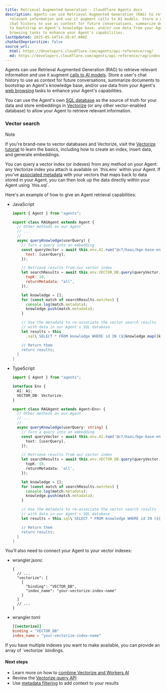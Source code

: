 ```yaml
---
title: Retrieval Augmented Generation · Cloudflare Agents docs
description: Agents can use Retrieval Augmented Generation (RAG) to retrieve
  relevant information and use it augment calls to AI models. Store a user's
  chat history to use as context for future conversations, summarize documents
  to bootstrap an Agent's knowledge base, and/or use data from your Agent's web
  browsing tasks to enhance your Agent's capabilities.
lastUpdated: 2025-05-14T14:20:47.000Z
chatbotDeprioritize: false
source_url:
  html: https://developers.cloudflare.com/agents/api-reference/rag/
  md: https://developers.cloudflare.com/agents/api-reference/rag/index.md
---
```


Agents can use Retrieval Augmented Generation (RAG) to retrieve relevant information and use it augment [calls to AI models](https://developers.cloudflare.com/agents/api-reference/using-ai-models/). Store a user's chat history to use as context for future conversations, summarize documents to bootstrap an Agent's knowledge base, and/or use data from your Agent's [web browsing](https://developers.cloudflare.com/agents/api-reference/browse-the-web/) tasks to enhance your Agent's capabilities.

You can use the Agent's own [SQL database](https://developers.cloudflare.com/agents/api-reference/store-and-sync-state) as the source of truth for your data and store embeddings in [Vectorize](https://developers.cloudflare.com/vectorize/) (or any other vector-enabled database) to allow your Agent to retrieve relevant information.

### Vector search

Note

If you're brand-new to vector databases and Vectorize, visit the [Vectorize tutorial](https://developers.cloudflare.com/vectorize/get-started/intro/) to learn the basics, including how to create an index, insert data, and generate embeddings.

You can query a vector index (or indexes) from any method on your Agent: any Vectorize index you attach is available on \`this.env\` within your Agent. If you've [associated metadata](https://developers.cloudflare.com/vectorize/best-practices/insert-vectors/#metadata) with your vectors that maps back to data stored in your Agent, you can then look up the data directly within your Agent using \`this.sql\`.

Here's an example of how to give an Agent retrieval capabilities:

* JavaScript

  ```js
  import { Agent } from "agents";

  export class RAGAgent extends Agent {
    // Other methods on our Agent
    // ...
    //
    async queryKnowledge(userQuery) {
      // Turn a query into an embedding
      const queryVector = await this.env.AI.run("@cf/baai/bge-base-en-v1.5", {
        text: [userQuery],
      });

      // Retrieve results from our vector index
      let searchResults = await this.env.VECTOR_DB.query(queryVector.data[0], {
        topK: 10,
        returnMetadata: "all",
      });

      let knowledge = [];
      for (const match of searchResults.matches) {
        console.log(match.metadata);
        knowledge.push(match.metadata);
      }

      // Use the metadata to re-associate the vector search results
      // with data in our Agent's SQL database
      let results = this
        .sql\`SELECT * FROM knowledge WHERE id IN (${knowledge.map((k) => k.id)})\`;

      // Return them
      return results;
    }
  }
  ```

* TypeScript

  ```ts
  import { Agent } from "agents";

  interface Env {
    AI: Ai;
    VECTOR_DB: Vectorize;
  }

  export class RAGAgent extends Agent<Env> {
    // Other methods on our Agent
    // ...
    //
    async queryKnowledge(userQuery: string) {
      // Turn a query into an embedding
      const queryVector = await this.env.AI.run('@cf/baai/bge-base-en-v1.5', {
        text: [userQuery],
      });

      // Retrieve results from our vector index
      let searchResults = await this.env.VECTOR_DB.query(queryVector.data[0], {
        topK: 10,
        returnMetadata: 'all',
      });

      let knowledge = [];
      for (const match of searchResults.matches) {
        console.log(match.metadata);
        knowledge.push(match.metadata);
      }

      // Use the metadata to re-associate the vector search results
      // with data in our Agent's SQL database
      let results = this.sql\`SELECT * FROM knowledge WHERE id IN (${knowledge.map((k) => k.id)})\`;

      // Return them
      return results;
    }
  }
  ```

You'll also need to connect your Agent to your vector indexes:

* wrangler.jsonc

  ```jsonc
  {
    // ...
    "vectorize": [
      {
        "binding": "VECTOR_DB",
        "index_name": "your-vectorize-index-name"
      }
    ]
    // ...
  }
  ```

* wrangler.toml

  ```toml
  [[vectorize]]
  binding = "VECTOR_DB"
  index_name = "your-vectorize-index-name"
  ```

If you have multiple indexes you want to make available, you can provide an array of \`vectorize\` bindings.

#### Next steps

* Learn more on how to [combine Vectorize and Workers AI](https://developers.cloudflare.com/vectorize/get-started/embeddings/)
* Review the [Vectorize query API](https://developers.cloudflare.com/vectorize/reference/client-api/)
* Use [metadata filtering](https://developers.cloudflare.com/vectorize/reference/metadata-filtering/) to add context to your results
